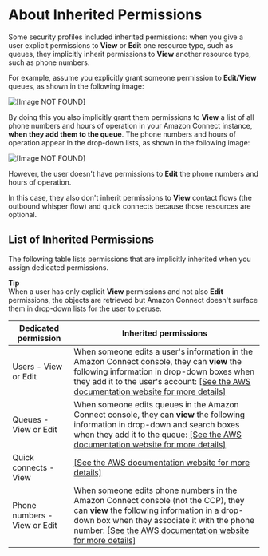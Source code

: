 # About Inherited Permissions<a name="inherited-permissions"></a>

Some security profiles included inherited permissions: when you give a user explicit permissions to **View** or **Edit** one resource type, such as queues, they implicitly inherit permissions to **View** another resource type, such as phone numbers\.

For example, assume you explicitly grant someone permission to **Edit/View** queues, as shown in the following image: 

![\[Image NOT FOUND\]](http://docs.aws.amazon.com/connect/latest/adminguide/images/inherited-permissions.png)

By doing this you also implicitly grant them permissions to **View** a list of all phone numbers and hours of operation in your Amazon Connect instance, **when they add them to the queue**\. The phone numbers and hours of operation appear in the drop\-down lists, as shown in the following image: 

![\[Image NOT FOUND\]](http://docs.aws.amazon.com/connect/latest/adminguide/images/drop-down-permissions.png)

However, the user doesn't have permissions to **Edit** the phone numbers and hours of operation\. 

In this case, they also don't inherit permissions to **View** contact flows \(the outbound whisper flow\) and quick connects because those resources are optional\.

## List of Inherited Permissions<a name="list-of-inherited-permissions"></a>

The following table lists permissions that are implicitly inherited when you assign dedicated permissions\. 

**Tip**  
When a user has only explicit **View** permissions and not also **Edit** permissions, the objects are retrieved but Amazon Connect doesn't surface them in drop\-down lists for the user to peruse\.


| Dedicated permission | Inherited permissions | 
| --- | --- | 
|  Users \- View or Edit  | When someone edits a user's information in the Amazon Connect console, they can **view** the following information in drop\-down boxes when they add it to the user's account:  [\[See the AWS documentation website for more details\]](http://docs.aws.amazon.com/connect/latest/adminguide/inherited-permissions.html)  | 
|  Queues \- View or Edit  | When someone edits queues in the Amazon Connect console, they can **view** the following information in drop\-down and search boxes when they add it to the queue: [\[See the AWS documentation website for more details\]](http://docs.aws.amazon.com/connect/latest/adminguide/inherited-permissions.html)  | 
|  Quick connects \- View  |  [\[See the AWS documentation website for more details\]](http://docs.aws.amazon.com/connect/latest/adminguide/inherited-permissions.html)  | 
|  Phone numbers \- View or Edit  | When someone edits phone numbers in the Amazon Connect console \(not the CCP\), they can **view** the following information in a drop\-down box when they associate it with the phone number:  [\[See the AWS documentation website for more details\]](http://docs.aws.amazon.com/connect/latest/adminguide/inherited-permissions.html)  | 